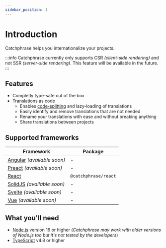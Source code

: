 ```yaml
---
sidebar_position: 1
---
```


# Introduction

Catchphrase helps you internationalize your projects.

:::info
Catchphrase currently only supports CSR _(client-side rendering)_ and not SSR _(server-side rendering)_. This feature will be available in the future.
:::

## Features

- Completly type-safe out of the box
- Translations as code
  - Enables [code-splitting](https://legacy.reactjs.org/docs/code-splitting.html) and lazy-loading of translations
  - Easily identify and remove translations that are not needed
  - Rename your translations with ease and without breaking anything
  - Share translations between projects

## Supported frameworks

| Framework                                              | Package              |
| ------------------------------------------------------ | -------------------- |
| [Angular](https://angular.io/) _(available soon)_      | -                    |
| [Preact](https://preactjs.com/) _(available soon)_     | -                    |
| [React](https://reactjs.org/)                          | `@catchphrase/react` |
| [SolidJS](https://www.solidjs.com/) _(available soon)_ | -                    |
| [Svelte](https://svelte.dev/) _(available soon)_       | -                    |
| [Vue](https://vuejs.org/) _(available soon)_           | -                    |

## What you'll need

- [Node.js](https://nodejs.org/) version 16 or higher (_Catchphrase may work with older versions of Node.js too but it's not tested by the developers_)
- [TypeScript](https://www.typescriptlang.org/) v4.8 or higher
